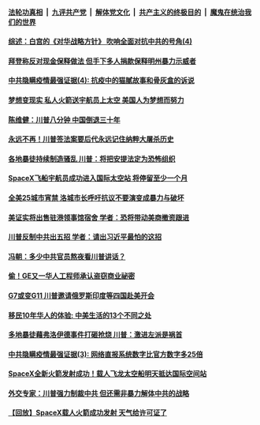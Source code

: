 

####  [法轮功真相](../../../../basic/blob/master/README.md?t=06010931) &nbsp;|&nbsp; [九评共产党](../../../../9ping.md/blob/master/README.md?t=06010931) &nbsp;|&nbsp; [解体党文化](../../../../jtdwh.md/blob/master/README.md?t=06010931)  &nbsp;|&nbsp; [共产主义的终极目的](../../../../gczydzjmd.md/blob/master/README.md?t=06010931) &nbsp;|&nbsp; [魔鬼在统治我们的世界](../../../../mgztzwmdsj.md/blob/master/README.md?t=06010931) 

#### [综述：白宫的《对华战略方针》 吹响全面对抗中共的号角(4)](../pages/soh6/385047.md?t=06010931) 
#### [拜登称反对现金保释做法 但手下多人捐款保释明州暴力示威者 ](../pages/soh6/385045.md?t=06010931) 
#### [中共隐瞒疫情最强证据(4): 抗疫中的猫腻故事和骨灰盒的诉说](../pages/soh6/385059.md?t=06010931) 
#### [梦想变现实 私人火箭送宇航员上太空 美国人为梦想而努力](../pages/soh6/385049.md?t=06010931) 
#### [陈维健：川普八分钟  中国倒退三十年](../pages/soh6/385043.md?t=06010931) 
#### [永远不再！川普签法案要后代永远记住纳粹大屠杀历史](../pages/soh6/385025.md?t=06010931) 
#### [各地暴徒持续制造骚乱 川普：将把安提法定为恐怖组织](../pages/soh6/385041.md?t=06010931) 
#### [SpaceX飞船宇航员成功进入国际太空站 将停留至少一个月 ](../pages/soh6/385029.md?t=06010931) 
#### [全美25城市宵禁 洛城市长呼吁抗议不要演变成暴力与破坏 ](../pages/soh6/384923.md?t=06010931) 
#### [美证实将出售驻港领事馆宿舍 学者：恐将带动美商撤资跟进](../pages/soh6/384887.md?t=06010931) 
#### [川普反制中共出五招 学者：请出习近平最怕的这招](../pages/soh6/384907.md?t=06010931) 
#### [冯朝：多少中共官员熬夜看川普讲话？](../pages/soh6/384901.md?t=06010931) 
#### [偷！GE又一华人工程师承认盗窃商业祕密](../pages/soh6/384897.md?t=06010931) 
#### [G7或变G11 川普邀请俄罗斯印度等四国赴美开会](../pages/soh6/384885.md?t=06010931) 
#### [移民10年华人的体验: 中美生活的13个不同之处](../pages/soh6/384881.md?t=06010931) 
#### [多地暴徒藉弗洛伊德事件打砸抢烧 川普：激进左派是祸首](../pages/soh6/384859.md?t=06010931) 
#### [中共隐瞒疫情最强证据(3): 网络直报系统数字比官方数字多25倍](../pages/soh6/384847.md?t=06010931) 
#### [SpaceX全新火箭发射成功！载人飞龙太空船明天抵达国际空间站 ](../pages/soh6/384853.md?t=06010931) 
#### [外交专家：川普强力制裁中共 但还需非暴力解体中共的战略](../pages/soh6/384841.md?t=06010931) 
#### [【回放】SpaceX载人火箭成功发射 天气给许可证了](../pages/soh6/384839.md?t=06010931) 
